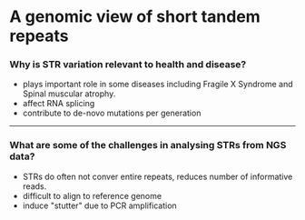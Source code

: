 # A genomic view of short tandem repeats

### Why is STR variation relevant to health and disease?

- plays important role in some diseases including Fragile X Syndrome and Spinal muscular atrophy. 
- affect RNA splicing
- contribute to de-novo mutations per generation

---

### What are some of the challenges in analysing STRs from NGS data?

- STRs do often not conver entire repeats, reduces number of informative reads.
- difficult to align to reference genome
- induce "stutter" due to PCR amplification
